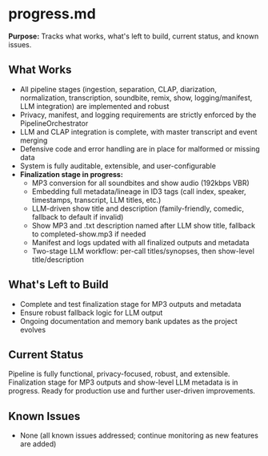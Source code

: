 # progress.md

**Purpose:**
Tracks what works, what's left to build, current status, and known issues.

## What Works

- All pipeline stages (ingestion, separation, CLAP, diarization, normalization, transcription, soundbite, remix, show, logging/manifest, LLM integration) are implemented and robust
- Privacy, manifest, and logging requirements are strictly enforced by the PipelineOrchestrator
- LLM and CLAP integration is complete, with master transcript and event merging
- Defensive code and error handling are in place for malformed or missing data
- System is fully auditable, extensible, and user-configurable
- **Finalization stage in progress:**
  - MP3 conversion for all soundbites and show audio (192kbps VBR)
  - Embedding full metadata/lineage in ID3 tags (call index, speaker, timestamps, transcript, LLM titles, etc.)
  - LLM-driven show title and description (family-friendly, comedic, fallback to default if invalid)
  - Show MP3 and .txt description named after LLM show title, fallback to completed-show.mp3 if needed
  - Manifest and logs updated with all finalized outputs and metadata
  - Two-stage LLM workflow: per-call titles/synopses, then show-level title/description

## What's Left to Build

- Complete and test finalization stage for MP3 outputs and metadata
- Ensure robust fallback logic for LLM output
- Ongoing documentation and memory bank updates as the project evolves

## Current Status

Pipeline is fully functional, privacy-focused, robust, and extensible. Finalization stage for MP3 outputs and show-level LLM metadata is in progress. Ready for production use and further user-driven improvements.

## Known Issues

- None (all known issues addressed; continue monitoring as new features are added) 
